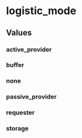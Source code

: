 # logistic_mode

## Values

### active_provider

### buffer

### none

### passive_provider

### requester

### storage

